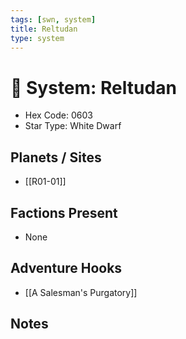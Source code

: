 ```yaml
---
tags: [swn, system]
title: Reltudan
type: system
---
```


# 🌌 System: Reltudan

- Hex Code: 0603
- Star Type: White Dwarf

## Planets / Sites
- [[R01-01]]

## Factions Present
- None

## Adventure Hooks
- [[A Salesman's Purgatory]]

## Notes

